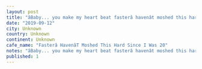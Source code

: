 ```yaml
---
layout: post
title: "âBaby... you make my heart beat fasterâ havenât moshed this hard since I was 20, fuck yeah the distillers!!!"
date: "2019-09-12"
city: Unknown
country: Unknown
continent: Unknown
cafe_name: "Fasterâ HavenâT Moshed This Hard Since I Was 20"
notes: "âBaby... you make my heart beat fasterâ havenât moshed this hard since I was 20, fuck yeah the distillers!!!"
published: 1
---
```

